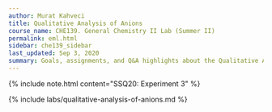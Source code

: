 ```yaml
---
author: Murat Kahveci
title: Qualitative Analysis of Anions
course_name: CHE139. General Chemistry II Lab (Summer II)
permalink: eml.html
sidebar: che139_sidebar
last_updated: Sep 3, 2020
summary: Goals, assignments, and Q&A highlights about the Qualitative Analysis of Anions.
---
```

{% include note.html content="SSQ20: Experiment 3" %}

{% include labs/qualitative-analysis-of-anions.md %}